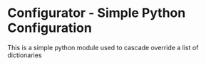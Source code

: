 # Configurator - Simple Python Configuration

This is a simple python module used to cascade override a list of dictionaries

